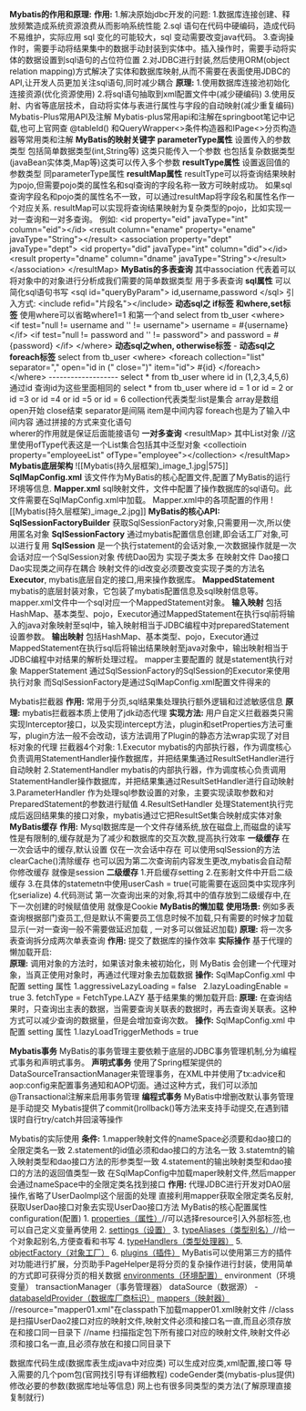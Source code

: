 **Mybatis的作用和原理:**
	**作用:**
	1.解决原始jdbc开发的问题:
		1.数据库连接创建、释放频繁造成系统资源浪费从而影响系统性能
		2.sql 语句在代码中硬编码，造成代码不易维护，实际应用 sql 变化的可能较大，sql 变动需要改变java代码。
		3.查询操作时，需要手动将结果集中的数据手动封装到实体中。插入操作时，需要手动将实体的数据设置到sql语句的占位符位置
	2.对JDBC进行封装,然后使用ORM(object relation mapping)方式解决了实体和数据库映射,从而不需要在表面使用JDBC的API,让开发人员更加关注sql语句,同时减少耦合
	**原理:**
	1.使用数据库连接池初始化连接资源(优化资源使用)
	2.将sql语句抽取到xml配置文件中(减少硬编码)
	3.使用反射、内省等底层技术，自动将实体与表进行属性与字段的自动映射(减少重复编码)
Mybatis-Plus常用API及注解
	Mybatis-plus常用api和注解在springboot笔记中记载,也可上官网查 @tableId() 和QueryWrapper<>条件构造器和IPage<>分页构造器等常用类和注解
**MyBatis的映射关键字**
	**parameterType属性** 
		设置传入的参数类型
		包括简单数据类型(int,String等) 这类只能传入一个参数
		也包括复杂数据类型 (javaBean实体类,Map等)这类可以传入多个参数
	**resultType属性**
		设置返回值的参数类型 同parameterType属性
	**resultMap属性**
		resultType可以将查询结果映射为pojo,但需要pojo类的属性名和sql查询的字段名称一致方可映射成功。
		如果sql查询字段名和pojo类的属性名不一致，可以通过resultMap将字段名和属性名作一个对应关系.
		resultMap可以实现将查询结果映射为复杂类型的pojo，比如实现一对一查询和一对多查询。 例如:
		\<id property="eid" javaType="int" column="eid">\</id>
		\<result column="ename" property="ename" javaType="String">\</result>
		<!-- 映射Dept属性 property叫做dept 他的属性类型为简写的全类名dept-->
		\<association property="dept" javaType="dept">
		\<id property="did" javaType="int" column="did">\</id>
		\<result property="dname" column="dname" javaType="String">\</result>
		\</association>
		\</resultMap>
		**MyBatis的多表查询**
		其中association 代表着可以将对象中的对象进行分析成我们需要的简单数据类型 用于多表查询
	**sql属性** 
		可以简化sql语句书写
		\<sql id="queryByParam">
		id,username,password
		\</sql>
		引入方式: \<include refid="片段名">\</include>
	**动态sql之 if标签 和where,set标签** 
		使用where可以省略where1=1 和第一个and
		select <include refid="queryByParam"></include> from tb_user
		\<where>
		\<if test="null != username and '' != username">
		username = #{username}
		\</if>
		\<if test="null != password and '' != password">
		and password = #{password}
		\</if>
		\</where>
	**动态sql之when, otherwise标签**
		-
	**动态sql之 foreach标签** 
		select <include refid="queryByParam"></include> from tb_user
		\<where>
		\<foreach collection="list" separator="," open="id in (" close=")" item="id">
		#{id}
		\</foreach>
		\</where>
		-------------------
		select * from tb_user where id in (1,2,3,4,5,6) 通过id 查询id为这些里面相同的
		select * from tb_user where id = 1 or id = 2 or id =3 or id =4 or id =5 or id = 6
		collection代表类型:list是集合 array是数组
		open开始 close结束
		separator是间隔
		item是中间内容 foreach也是为了输入中间内容
		通过拼接的方式来变化语句\
		wherer的作用就是保证后面能接语句
		**一对多查询**
		\<resultMap>
		其中List对象
		//这里使用ofType代表这是一个List集合包括其中泛型对象
		\<collectioin property="employeeList" ofType="employee">\</collection>
		\</resultMap>
**Mybatis底层架构**
	![[Mybatis(持久层框架)_image_1.jpg|575]]
	**SqlMapConfig.xml**
		该文件作为MyBatis的核心配置文件,配置了MyBatis的运行环境等信息.
	**Mapper.xml**
		sql映射文件，文件中配置了操作数据库的sql语句。此文件需要在SqlMapConfig.xml中加载。
		Mapper.xml中的各项配置的作用
		![[Mybatis(持久层框架)_image_2.jpg]]
	**MyBatis的核心API:**
		**SqlSessionFactoryBuilder**
		获取SqlSessionFactory对象,只需要用一次,所以使用匿名对象
		**SqlSessionFactory**
		通过mybatis配置信息创建,即会话工厂对象,可以进行复用
		**SqlSession**
		是一个执行statement的会话对象,一次数据操作就是一次会话对应一个SqlSession对象
		传统Dao因为 实现子类太多 在映射文件 Dao接口 Dao实现类之间存在耦合
		映射文件的id改变必须要改变实现子类的方法名
		**Executor**,
		mybatis底层自定的接口,用来操作数据库。
		**MappedStatement**
		mybatis的底层封装对象，它包装了mybatis配置信息及sql映射信息等。mapper.xml文件中一个sql对应一个MappedStatement对象。
	**输入映射**
		包括HashMap、基本类型、pojo，Executor通过MappedStatement在执行sql前将输入的java对象映射至sql中，输入映射相当于JDBC编程中对preparedStatement设置参数。
	**输出映射**
		包括HashMap、基本类型、pojo，Executor通过MappedStatement在执行sql后将输出结果映射至java对象中，输出映射相当于JDBC编程中对结果的解析处理过程。
	mapper主要配置的 就是statement执行对象 MapperStatement
	通过SqlSessionFactory的SqlSession的Executor来使用执行对象
	而SqlSessionFactory是通过SqlMapConfig.xml配置文件得来的

Mybatis拦截器
	**作用:** 常用于分页,sql结果集处理执行额外逻辑和过滤敏感信息
	**原理:** mybatis拦截器本质上使用了jdk动态代理
	**实现方法:** 用户自定义拦截器类只需实现Interceptor接口，以及实现intercept方法，plugin和setProperties方法可重写，plugin方法一般不会改动，该方法调用了Plugin的静态方法wrap实现了对目标对象的代理
	拦截器4个对象:
		1.Executor mybatis的内部执行器，作为调度核心负责调用StatementHandler操作数据库，并把结果集通过ResultSetHandler进行自动映射
		2.StatementHandler mybatis的内部执行器，作为调度核心负责调用StatementHandler操作数据库，并把结果集通过ResultSetHandler进行自动映射
		3.ParameterHandler 作为处理sql参数设置的对象，主要实现读取参数和对PreparedStatement的参数进行赋值
		4.ResultSetHandler 处理Statement执行完成后返回结果集的接口对象，mybatis通过它把ResultSet集合映射成实体对象
**MyBatis缓存**
	**作用:** Mysql数据库是一个文件存储系统,放在磁盘上,而磁盘的读写性是有限制的,缓存就是为了减少和数据库的交互次数,提高执行效率
	**一级缓存**
	在一次会话中的缓存,默认设置
	仅在一次会话中存在
	可以使用sqlSession的方法clearCache()清除缓存
	也可以因为第二次查询前内容发生更改,mybatis会自动帮你修改缓存
	就像是session
	**二级缓存**
	1.开启缓存setting
	2.在影射文件中开启二级缓存 <cache></cache>
	3.在具体的statemetn中使用userCash = true(可能需要在返回类中实现序列化serialize)
	4.代码测试
	第一次查询出来的对象,将其中的值存放到二级缓存中,在下一次创建的时候赋值使用
	就像是Cookie
**MyBatis的懒加载**
	**使用场景:** 例如多表查询根据部门查员工,但是默认不需要员工信息时候不加载,只有需要的时候才加载显示(一对一查询一般不需要做延迟加载 , 一对多可以做延迟加载)
	**原理:** 将一次多表查询拆分成两次单表查询
	**作用:** 
	提交了数据库的操作效率
	**实际操作**
	基于代理的懒加载开启:   
		**原理:** 调用对象的方法时，如果该对象未被初始化，则 MyBatis 会创建一个代理对象，当真正使用对象时，再通过代理对象去加载数据
		**操作:**
		SqlMapConfig.xml 中配置 setting 属性
		1.aggressiveLazyLoading = false   
		2.lazyLoadingEnable = true
		3. fetchType = FetchType.LAZY
	基于结果集的懒加载开启:
		**原理:** 在查询结果时，只查询出主表的数据，当需要查询关联表的数据时，再去查询关联表。这种方式可以减少查询的数据量，但是会增加查询次数。
		**操作:** 
		SqlMapConfig.xml 中配置 setting 属性
		1.lazyLoadTriggerMethods = true

**Mybatis事务**
	MyBatis的事务管理主要依赖于底层的JDBC事务管理机制,分为编程式事务和声明式事务。
	**声明式事务**
		使用了Spring框架提供的DataSourceTransactionManager来管理事务，在XML中并使用了tx:advice和aop:config来配置事务通知和AOP切面。通过这种方式，我们可以添加@Transactional注解来启用事务管理
	**编程式事务**
		MyBatis中增删改默认事务管理是手动提交
		Mybatis提供了commit()rollback()等方法来支持手动提交,在遇到错误时自行try/catch并回滚等操作

Mybatis的实际使用
	**条件:**
	1.mapper映射文件的nameSpace必须要和dao接口的全限定类名一致
	2.statement的id值必须和dao接口的方法名一致
	3.statemtn的输入映射类型和dao接口方法的形参类型一致
	4.statement的输出映射类型和dao接口的方法的返回值类型一致
	在SqlMapConfig中加载maper映射文件,然后mapper会通过nameSpace中的全限定类名找到接口
	**作用:**
	代理JDBC进行开发对DAO层操作,省略了UserDaoImpl这个层面的处理
	直接利用mapper获取全限定类名反射,获取UserDao接口对象去实现UserDao接口方法
MyBatis的核心配置属性
	configuration(配置)
	1. [properties（属性）](https://mybatis.org/mybatis-3/zh/configuration.html#properties)//可以选择resource引入外部标签,也可以自己定义变量再使用
	2. [settings（设置）](https://mybatis.org/mybatis-3/zh/configuration.html#settings)
	3. [typeAliases（类型别名）](https://mybatis.org/mybatis-3/zh/configuration.html#typeAliases)//给一个对象起别名,方便查看和书写
	4. [typeHandlers（类型处理器）](https://mybatis.org/mybatis-3/zh/configuration.html#typeHandlers)
	5. [objectFactory（对象工厂）](https://mybatis.org/mybatis-3/zh/configuration.html#objectFactory)
	6. [plugins（插件）](https://mybatis.org/mybatis-3/zh/configuration.html#plugins)
	MyBatis可以使用第三方的插件对功能进行扩展，分页助手PageHelper是将分页的复杂操作进行封装，使用简单的方式即可获得分页的相关数据
	[environments（环境配置）](https://mybatis.org/mybatis-3/zh/configuration.html#environments)
		environment（环境变量）
		transactionManager（事务管理器）
		dataSource（数据源）
	-   [databaseIdProvider（数据库厂商标识）](https://mybatis.org/mybatis-3/zh/configuration.html#databaseIdProvider)
	[mappers（映射器）](https://mybatis.org/mybatis-3/zh/configuration.html#mappers)
	//resource="mapper01.xml"在classpath下加载mapper01.xml映射文件
	//class 是扫描UserDao2接口对应的映射文件,映射文件必须和接口名一直,而且必须存放在和接口同一目录下
	//name 扫描指定包下所有接口对应的映射文件,映射文件必须和接口名一直,且必须存放在和接口同目录下

数据库代码生成(数据库表生成java中对应类)
	可以生成对应类,xml配置,接口等
	导入需要的几个pom包(官网找引导有详细教程)
	codeGender类(mybatis-plus提供)
	修改必要的参数(数据库地址等信息)
	网上也有很多同类型的类方法(了解原理直接复制就行)



